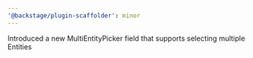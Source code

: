 ```yaml
---
'@backstage/plugin-scaffolder': minor
---
```


Introduced a new MultiEntityPicker field that supports selecting multiple Entities
